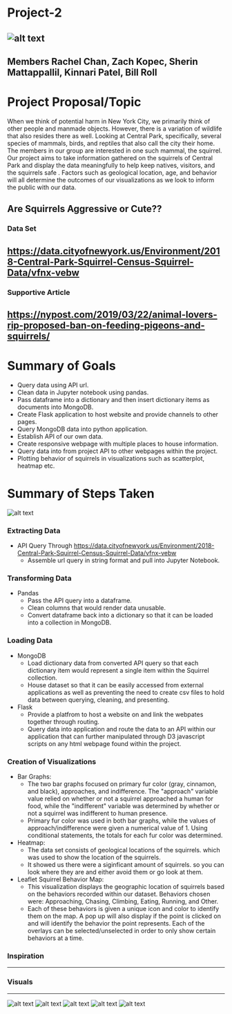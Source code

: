 # Project-2
![alt text](https://github.com/WilliamRoll/Project-2/blob/main/static/img/squirrel_homepage.jpg)
----------------
Members
Rachel Chan,
Zach Kopec,
Sherin Mattappallil,
Kinnari Patel,
Bill Roll 
----------------
# Project Proposal/Topic
 When we think of potential harm in New York City, we primarily think of other people and manmade objects. However, there is a variation of wildlife that also 
resides there as well. Looking at Central Park, specifically, several species of mammals, birds, and reptiles that also call the city their home. The members in our 
group are interested in one such mammal, the squirrel. Our project aims to take information gathered on the squirrels of Central Park and display the data 
meaningfully to help keep natives, visitors, and the squirrels safe . Factors such as geological location, age, and behavior will all determine the outcomes of our
visualizations as we look to inform the public with our data.

Are Squirrels Aggressive or Cute??
----------------
### Data Set
https://data.cityofnewyork.us/Environment/2018-Central-Park-Squirrel-Census-Squirrel-Data/vfnx-vebw
----------------
### Supportive Article
https://nypost.com/2019/03/22/animal-lovers-rip-proposed-ban-on-feeding-pigeons-and-squirrels/
----------------
# Summary of Goals
* Query data using API url.
* Clean data in Jupyter notebook using pandas.
* Pass dataframe into a dictionary and then insert dictionary items as documents into MongoDB.
* Create Flask application to host website and provide channels to other pages.
* Query MongoDB data into python application.
* Establish API of our own data.
* Create responsive webpage with multiple places to house information.
* Query data into from project API to other webpages within the project.
* Plotting behavior of squirrels in visualizations such as scatterplot, heatmap etc. 

# Summary of Steps Taken
![alt text](https://github.com/WilliamRoll/Project-2/blob/main/static/img/Flowchart.png)
### Extracting Data
* API Query Through https://data.cityofnewyork.us/Environment/2018-Central-Park-Squirrel-Census-Squirrel-Data/vfnx-vebw
  * Assemble url query in string format and pull into Jupyter Notebook.
  
### Transforming Data
* Pandas
  * Pass the API query into a dataframe.
  * Clean columns that would render data unusable.
  * Convert dataframe back into a dictionary so that it can be loaded into a collection in MongoDB.

### Loading Data
* MongoDB
  * Load dictionary data from converted API query so that each dictionary item would represent a single item within the Squirrel collection.
  * House dataset so that it can be easily accessed from external applications as well as preventing the need to create csv files to hold data between querying,                             cleaning, and presenting.
* Flask
  * Provide a platfrom to host a website on and link the webpates together through routing.
  * Query data into application and route the data to an API within our application that can further manipulated through D3 javascript scripts on any html webpage found within the project. 

### Creation of  Visualizations
* Bar Graphs:
  * The two bar graphs focused on primary fur color (gray, cinnamon, and black), approaches, and indifference. The "approach" variable value relied on whether or not a squirrel approached a human for food, while the "indifferent" variable was determined by whether or not a squirrel was indifferent to human presence.
  * Primary fur color was used in both bar graphs, while the values of approach/indifference were given a numerical value of 1. Using conditional statements, the totals for each fur color was determined.
* Heatmap:
  * The data set consists of geological locations of the squirrels. which was used to show the location of the squirrels.
  * It showed us there were a siginficant amount of squirrels. so you can look where they are and either avoid them or go look at them.	
* Leaflet Squirrel Behavior Map:
  * This visualization displays the geographic location of squirrels based on the behaviors recorded within our dataset. Behaviors chosen were: Approaching, Chasing, Climbing, Eating, Running, and Other. 
  * Each of these behaviors is given a unique icon and color to identify them on the map. A pop up will also display if the point is clicked on and will identify the behavior the point represents. Each of the overlays can be selected/unselected in order to only show certain behaviors at a time. 

### Inspiration
----------------


### Visuals
----------------
![alt text](https://github.com/WilliamRoll/Project-2/blob/main/images/SquirrelApproach.png)
![alt text](https://github.com/WilliamRoll/Project-2/blob/main/images/SquirrelIndifferent.png)
![alt text](https://github.com/WilliamRoll/Project-2/blob/main/images/Pie.png)
![alt text](https://github.com/WilliamRoll/Project-2/blob/main/images/Heatmap.png)
![alt text](https://github.com/WilliamRoll/Project-2/blob/main/images/Markerplot.png)


